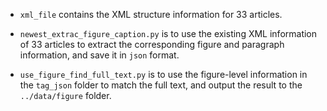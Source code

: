 - `xml_file` contains the XML structure information for 33 articles.

- `newest_extrac_figure_caption.py` is to use the existing XML information of 33 articles to extract the corresponding figure and paragraph information, and save it in `json` format.

- `use_figure_find_full_text.py` is to use the figure-level information in the `tag_json` folder to match the full text, and output the result to the `../data/figure` folder.

